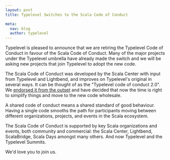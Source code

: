 ```yaml
---
layout: post
title: Typelevel Switches to the Scala Code of Conduct

meta:
  nav: blog
  author: typelevel
---
```


Typelevel is pleased to announce that we are retiring the Typelevel Code of
Conduct in favour of the Scala Code of Conduct. Many of the major projects
under the Typelevel umbrella have already made the switch and we will be asking
new projects that join Typelevel to adopt the new code.

The Scala Code of Conduct was developed by the Scala Center with input from
Typelevel and Lightbend, and improves on Typelevel's original in several ways.
It can be thought of as the "Typelevel code of conduct 2.0". We [endorsed it
from the outset](https://typelevel.org/blog/2016/12/17/scala-coc.html) and have
decided that now the time is right to simplify things and move to the new code
wholesale.

A shared code of conduct means a shared standard of good behaviour. Having a
single code smooths the path for participants moving between different
organizations, projects, and events in the Scala ecosystem.

The Scala Code of Conduct is supported by key Scala organizations and events,
both community and commercial: the Scala Center, Lightbend, ScalaBridge, Scala
Days amongst many others. And now Typelevel and the Typelevel Summits.

We'd love you to join us.
